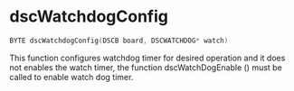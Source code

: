 # dscWatchdogConfig

```c
BYTE dscWatchdogConfig(DSCB board, DSCWATCHDOG* watch)
```

This function configures watchdog timer for desired operation and it does not enables the watch timer, the function dscWatchDogEnable () must be called to enable watch dog timer.
